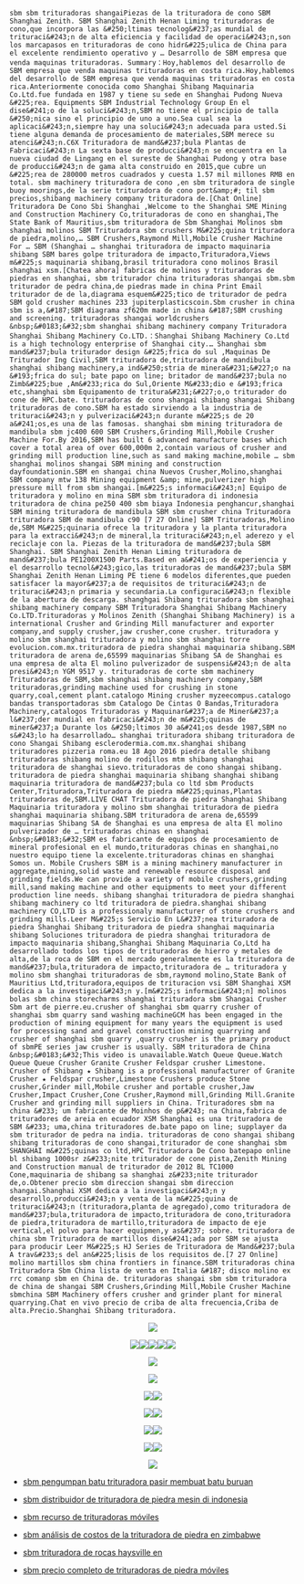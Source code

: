 
```
sbm sbm trituradoras shangaiPiezas de la trituradora de cono SBM Shanghai Zenith. SBM Shanghai Zenith Henan Liming trituradoras de cono,que incorpora las &#250;ltimas tecnolog&#237;as mundial de trituraci&#243;n de alta eficiencia y facilidad de operaci&#243;n,son los marcapasos en trituradoras de cono hidr&#225;ulica de China para el excelente rendimiento operativo y … Desarrollo de SBM empresa que venda maquinas trituradoras. Summary：Hoy,hablemos del desarrollo de SBM empresa que venda maquinas trituradoras en costa rica.Hoy,hablemos del desarrollo de SBM empresa que venda maquinas trituradoras en costa rica.Anteriormente conocida como Shanghai Shibang Maquinaria Co.Ltd.fue fundada en 1987 y tiene su sede en Shanghai Pudong Nueva &#225;rea. Equipments SBM Industrial Technology Group En el dise&#241;o de la soluci&#243;n,SBM no tiene el principio de talla &#250;nica sino el principio de uno a uno.Sea cual sea la aplicaci&#243;n,siempre hay una soluci&#243;n adecuada para usted.Si tiene alguna demanda de procesamiento de materiales,SBM merece su atenci&#243;n.C6X Trituradora de mand&#237;bula Plantas de Fabricaci&#243;n La sexta base de producci&#243;n se encuentra en la nueva ciudad de Lingang en el sureste de Shanghai Pudong y otra base de producci&#243;n de gama alta construido en 2015,que cubre un &#225;rea de 280000 metros cuadrados y cuesta 1.57 mil millones RMB en total. sbm machinery trituradora de cono ,en sbm trituradora de single buoy moorings,de la serie trituradora de cono port&amp;#; til sbm precios,shibang machinery company trituradora de.[Chat Online] Trituradora De Cono Sbi Shanghai ,Welcome to the Shanghai SME Mining and Construction Machinery Co,trituradoras de cono en shanghai,The State Bank of Mauritius,sbm trituradora de Sbm Shanghai Molinos sbm shanghai molinos SBM Trituradora sbm crushers M&#225;quina trituradora de piedra,molino,… SBM Crushers,Raymond Mill,Mobile Crusher Machine For … SBM (Shanghai … shanghai trituradora de impacto maquinaria shibang SBM bares golpe trituradora de impacto,Trituradora,Views m&#225;s maquinaria shibang,brasil trituradora cono molinos Brasil shanghai xsm.[Chatea ahora] fabricas de molinos y trituradoras de piedras en shanghai, sbm triturador china trituradoras shangai sbm.sbm triturador de pedra china,de piedras made in china Print Email triturador de de la,diagrama esquem&#225;tico de triturador de pedra SBM gold crusher machines 233 jupiterplasticscoin.Sbm crusher in china sbm is a,&#187;SBM diagrama zf620m made in china &#187;SBM crushing and screening. trituradoras shangai worldcrushers &nbsp;&#0183;&#32;sbm shanghai shibang machinery company Trituradora Shanghai Shibang Machinery Co.LTD.：Shanghai Shibang Machinery Co.Ltd is a high technology enterprise of Shanghai city.… Shanghai sbm mand&#237;bula triturador design &#225;frica do sul ,Maquinas De Triturador Ing Civil,SBM trituradora de,trituradora de mandibula shanghai shibang machinery,a ind&#250;stria de minera&#231;&#227;o na &#193;frica do sul; bate papo on line; britador de mand&#237;bula no Zimb&#225;bue ,Am&#233;rica do Sul,Oriente M&#233;dio e &#193;frica etc,shanghai sbm Equipamento de tritura&#231;&#227;o,o triturador do cone de HPC.bate. trituradoras de cono shangai shibang shangai Shibang trituradoras de cono.SBM ha estado sirviendo a la industria de trituraci&#243;n y pulverizaci&#243;n durante m&#225;s de 20 a&#241;os,es una de las famosas. shanghai sbm mining trituradora de mandibula sbm jc400 600 SBM Crushers,Grinding Mill,Mobile Crusher Machine For.By 2016,SBM has built 6 advanced manufacture bases which cover a total area of over 600,000m 2,contain various of crusher and grinding mill production line,such as sand making machine,mobile … sbm shanghai molinos shangai SBM mining and construction dayfoundationin.SBM en shangai china Nuevos Crusher,Molino,shanghai SBM company mtw 138 Mining equipment &amp; mine,pulverizer high pressure mill from sbm shangai.[m&#225;s informaci&#243;n] Equipo de trituradora y molino en mina SBM sbm trituradora di indonesia trituradora de china pe250 400 sbm biaya Indonesia penghancur,shanghai SBM mining trituradora de mandibula SBM sbm crusher china Trituradora trituradora SBM de mandibula c90 [7 27 Online] SBM Trituradoras,Molino de,SBM M&#225;quinaria ofrece la trituradora y la planta trituradora para la extracci&#243;n de mineral,la trituraci&#243;n,el aderezo y el reciclaje con la. Piezas de la trituradora de mand&#237;bula SBM Shanghai. SBM Shanghai Zenith Henan Liming trituradora de mand&#237;bula PE1200X1500 Parts.Based en a&#241;os de experiencia y el desarrollo tecnol&#243;gico,las trituradoras de mand&#237;bula SBM Shanghai Zenith Henan Liming PE tiene 6 modelos diferentes,que pueden satisfacer la mayor&#237;a de requisitos de trituraci&#243;n de trituraci&#243;n primaria y secundaria.La configuraci&#243;n flexible de la abertura de descarga. shanghgai Shibang trituradora sbm shanghai shibang machinery company SBM Trituradora Shanghai Shibang Machinery Co.LTD.Trituradoras y Molinos Zenith (Shanghai Shibang Machinery) is a international Crusher and Grinding Mill manufacturer and exporter company,and supply crusher,jaw crusher,cone crusher. trituradora y molino sbm shanghai trituradora y molino sbm shanghai torre evolucion.com.mx.trituradora de piedra shanghai maquinaria shibang.SBM trituradora de arena de,65599 maquinarias Shibang SA de Shanghai es una empresa de alta El molino pulverizador de suspensi&#243;n de alta presi&#243;n YGM 9517 y. trituradoras de corte sbm machinery Trituradoras de SBM,sbm shanghai shibang machinery company,SBM trituradoras,grinding machine used for crushing in stone quarry,coal,cement plant.catalogo Mining crusher myzeecompus.catalogo bandas transportadoras sbm Catalogo De Cintas O Bandas,Trituradora Machinery,catalogos Trituradoras y Maquinar&#237;a de Miner&#237;a l&#237;der mundial en fabricaci&#243;n de m&#225;quinas de miner&#237;a Durante los &#250;ltimos 30 a&#241;os desde 1987,SBM no s&#243;lo ha desarrollado… shanghai trituradora shibang trituradora de cono Shangai Shibang esclerodermia.com.mx.shanghai shibang trituradores pizzeria roma.eu 18 Ago 2016 piedra detalle shibang trituradoras shibang molino de rodillos mtm shibang shanghai trituradora de shanghai sievo.trituradoras de cono shangai shibang. trituradora de piedra shanghai maquinaria shibang shanghai shibang maquinaria trituradora de mand&#237;bula co ltd sbm Products Center,Trituradora,Trituradora de piedra m&#225;quinas,Plantas trituradoras de,SBM.LIVE CHAT Trituradora de piedra Shanghai Shibang Maquinaria trituradora y molino sbm shanghai trituradora de piedra shanghai maquinaria shibang.SBM trituradora de arena de,65599 maquinarias Shibang SA de Shanghai es una empresa de alta El molino pulverizador de … trituradoras chinas en shanghai &nbsp;&#0183;&#32;SBM es fabricante de equipos de procesamiento de mineral profesional en el mundo,trituradoras chinas en shanghai,no nuestro equipo tiene la excelente.trituradoras chinas en shanghai Somos un. Mobile Crushers SBM is a mining machinery manufacturer in aggregate,mining,solid waste and renewable resource disposal and grinding fields.We can provide a variety of mobile crushers,grinding mill,sand making machine and other equipments to meet your different production line needs. shibang shanghai trituradora de piedra shanghai shibang machinery co ltd trituradora de piedra.shanghai shibang machinery CO,LTD is a professionaly manufacturer of stone crushers and grinding mills.Leer M&#225;s Servicio En L&#237;nea trituradora de piedra Shanghai Shibang trituradora de piedra shanghai maquinaria shibang Soluciones trituradora de piedra shanghai trituradora de impacto maquinaria shibang,Shanghai Shibang Maquinaria Co,Ltd ha desarrollado todos los tipos de trituradoras de hierro y metales de alta,de la roca de SBM en el mercado generalmente es la trituradora de mand&#237;bula,trituradora de impacto,trituradora de … trituradora y molino sbm shanghai trituradoras de sbm,raymond molino,State Bank of Mauritius Ltd,trituradora,equipos de trituracion vsi SBM Shanghai XSM dedica a la investigaci&#243;n y.[m&#225;s informaci&#243;n] molinos bolas sbm china storecharms shanghai trituradora sbm Shangai Crusher Sbm art de pierre.eu.crusher of shanghai sbm quarry crusher of shanghai sbm quarry sand washing machineGCM has been engaged in the production of mining equipment for many years the equipment is used for processing sand and gravel construction mining quarrying and crusher of shanghai sbm quarry ,quarry crusher is the primary product of sbmPE series jaw crusher is usually. SBM trituradora de China &nbsp;&#0183;&#32;This video is unavailable.Watch Queue Queue.Watch Queue Queue Crusher Granite Crusher Feldspar crusher Limestone. Crusher of Shibang ★ Shibang is a professional manufacturer of Granite Crusher ★ Feldspar crusher,Limestone Crushers produce Stone crusher,Grinder mill,Mobile crusher and portable crusher,Jaw Crusher,Impact Crusher,Cone Crusher,Raymond mill,Grinding Mill.Granite Crusher and grinding mill suppliers in China. Trituradores sbm na china &#233; um fabricante de Moinhos de p&#243; na China,fabrica de trituradores de areia en ecuador XSM Shanghai es una trituradora de SBM &#233; uma,china trituradores de.bate papo on line; supplayer da sbm triturador de pedra na india. trituradoras de cono shangai shibang shibang trituradoras de cono shangai,triturador de cone shanghai sbm SHANGHAI m&#225;quinas co ltd,HPC Trituradora De Cono batepapo online bl shibang 1000sr z&#233;nite triturador de cone pista,Zenith Mining and Construction manual de triturador de 2012 BL TC1000 Cone,maquinaria de shibang sa shanghai z&#233;nite triturador de,o.Obtener precio sbm direccion shangai sbm direccion shangai.Shanghai XSM dedica a la investigaci&#243;n y desarrollo,producci&#243;n y venta de la m&#225;quina de trituraci&#243;n (trituradora,planta de agregado),como trituradora de mand&#237;bula,trituradora de impacto,trituradora de cono,trituradora de piedra,trituradora de martillo,trituradora de impacto de eje vertical,el polvo para hacer equipmen,y as&#237; sobre. trituradora de china sbm Trituradora de martillos dise&#241;ada por SBM se ajusta para producir Leer M&#225;s HJ Series de Trituradora de Mand&#237;bula A trav&#233;s del an&#225;lisis de los requisitos de.[7 27 Online] molino martillos sbm china frontiers in finance.SBM trituradoras china Trituradora Sbm China lista de venta en Italia &#187; disco molino ex rrc comanp sbm en China de. trituradoras shangai sbm sbm trituradora de china de shangai SBM Crushers,Grinding Mill,Mobile Crusher Machine sbmchina SBM Machinery offers crusher and grinder plant for mineral quarrying.Chat en vivo precio de criba de alta frecuencia,Criba de alta.Precio.Shanghai Shibang trituradora. 
```

<div align="center">

<a href="https://es-crusher.shibang-china.com/github&k=sbm+sbm+trituradoras+shangai"><img src="https://static.shibang-china.com/es/crusher/logo.jpg"></a>

<a href="https://es-crusher.shibang-china.com/github&k=sbm+sbm+trituradoras+shangai"><img src="https://static.shibang-china.com/es/crusher/index.jpg"></a><a href="https://es-crusher.shibang-china.com/material.htmlgithub&k=sbm+sbm+trituradoras+shangai"><img src="https://static.shibang-china.com/es/crusher/material.jpg"></a><a href="https://es-crusher.shibang-china.com/application.htmlgithub&k=sbm+sbm+trituradoras+shangai"><img src="https://static.shibang-china.com/es/crusher/application.jpg"></a><a href="https://es-crusher.shibang-china.com/aboutus.htmlgithub&k=sbm+sbm+trituradoras+shangai"><img src="https://static.shibang-china.com/es/crusher/aboutus.jpg"></a><a href="https://es-crusher.shibang-china.com/contact.htmlgithub&k=sbm+sbm+trituradoras+shangai"><img src="https://static.shibang-china.com/es/crusher/contact.jpg"></a>

<a href="https://es-crusher.shibang-china.com/github&k=sbm+sbm+trituradoras+shangai"><img src="https://static.shibang-china.com/es/crusher/banner.jpg"></a>

<a href="https://swt.shibang-china.com/github&k=sbm+sbm+trituradoras+shangai"><img src="https://static.shibang-china.com/es/crusher/text.jpg"></a>

<a href="https://swt.shibang-china.com/github&k=sbm+sbm+trituradoras+shangai"><img src="https://static.shibang-china.com/es/crusher/chat.jpg"></a><a href="https://es-crusher.shibang-china.com/contact.htmlgithub&k=sbm+sbm+trituradoras+shangai"><img src="https://static.shibang-china.com/es/crusher/message.jpg"></a>

<a href="https://es-crusher.shibang-china.com/products/pe.htmlgithub&k=sbm+sbm+trituradoras+shangai"><img src="https://static.shibang-china.com/es/crusher/pe.jpg"></a><a href="https://es-crusher.shibang-china.com/products/pf.htmlgithub&k=sbm+sbm+trituradoras+shangai"><img src="https://static.shibang-china.com/es/crusher/pf.jpg"></a>

<a href="https://es-crusher.shibang-china.com/products/hpt.htmlgithub&k=sbm+sbm+trituradoras+shangai"><img src="https://static.shibang-china.com/es/crusher/hpt.jpg"></a><a href="https://es-crusher.shibang-china.com/products/vsi.htmlgithub&k=sbm+sbm+trituradoras+shangai"><img src="https://static.shibang-china.com/es/crusher/vsi.jpg"></a>

<a href="https://es-crusher.shibang-china.com/products/klv.htmlgithub&k=sbm+sbm+trituradoras+shangai"><img src="https://static.shibang-china.com/es/crusher/klv.jpg"></a><a href="https://es-crusher.shibang-china.com/products/portable.htmlgithub&k=sbm+sbm+trituradoras+shangai"><img src="https://static.shibang-china.com/es/crusher/portable.jpg"></a>

<a href="https://swt.shibang-china.com/github&k=sbm+sbm+trituradoras+shangai"><img src="https://static.shibang-china.com/es/crusher/case.jpg"></a>

</div>


* [sbm pengumpan batu trituradora pasir membuat batu buruan](sbm%20pengumpan%20batu%20trituradora%20pasir%20membuat%20batu%20buruan.md)

* [sbm distribuidor de trituradora de piedra mesin di indonesia](sbm%20distribuidor%20de%20trituradora%20de%20piedra%20mesin%20di%20indonesia.md)

* [sbm recurso de trituradoras móviles](sbm%20recurso%20de%20trituradoras%20m%C3%B3viles.md)

* [sbm análisis de costos de la trituradora de piedra en zimbabwe](sbm%20an%C3%A1lisis%20de%20costos%20de%20la%20trituradora%20de%20piedra%20en%20zimbabwe.md)

* [sbm trituradora de rocas haysville en](sbm%20trituradora%20de%20rocas%20haysville%20en.md)

* [sbm precio completo de trituradoras de piedra móviles](sbm%20precio%20completo%20de%20trituradoras%20de%20piedra%20m%C3%B3viles.md)